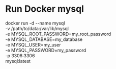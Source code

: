 # Run Docker mysql

docker run -d --name mysql \
  -v /path/to/data:/var/lib/mysql \
  -e MYSQL_ROOT_PASSWORD=my_root_password \
  -e MYSQL_DATABASE=my_database \
  -e MYSQL_USER=my_user \
  -e MYSQL_PASSWORD=my_password \
  -p 3306:3306 \
  mysql:latest